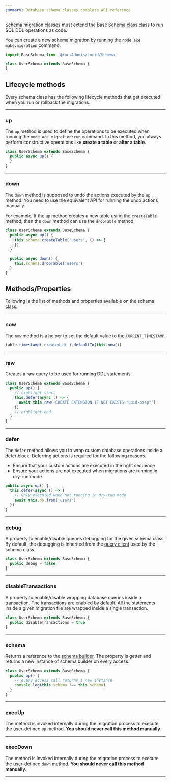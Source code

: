 ```yaml
---
summary: Database schema classes complete API reference
---
```


Schema migration classes must extend the [Base Schema class](https://github.com/adonisjs/lucid/blob/master/src/Schema/index.ts) class to run SQL DDL operations as code.

You can create a new schema migration by running the `node ace make:migration` command.

```ts
import BaseSchema from '@ioc:Adonis/Lucid/Schema'

class UserSchema extends BaseSchema {
}
```

## Lifecycle methods
Every schema class has the following lifecycle methods that get executed when you run or rollback the migrations.

---

### up
The `up` method is used to define the operations to be executed when running the `node ace migration:run` command. In this method, you always perform constructive operations like **create a table** or **alter a table**.

```ts
class UserSchema extends BaseSchema {
  public async up() {
  }
}
```

---

### down
The `down` method is supposed to undo the actions executed by the `up` method. You need to use the equivalent API for running the undo actions manually.

For example, If the `up` method creates a new table using the `createTable` method, then the `down` method can use the `dropTable` method.

```ts
class UserSchema extends BaseSchema {
  public async up() {
    this.schema.createTable('users', () => {
    })
  }

  public async down() {
    this.schema.dropTable('users')
  }
}
```

## Methods/Properties
Following is the list of methods and properties available on the schema class.

---

### now
The `now` method is a helper to set the default value to the `CURRENT_TIMESTAMP`.

```ts
table.timestamp('created_at').defaultTo(this.now())
```

---

### raw
Creates a raw query to be used for running DDL statements.

```ts
class UserSchema extends BaseSchema {
  public up() {
    // highlight-start
    this.defer(async () => {
      await this.raw('CREATE EXTENSION IF NOT EXISTS "uuid-ossp"')
    })
    // highlight-end
  }
}
```

---

### defer
The `defer` method allows you to wrap custom database operations inside a defer block. Deferring actions is required for the following reasons.

- Ensure that your custom actions are executed in the right sequence
- Ensure your actions are not executed when migrations are running in dry-run mode.

```ts
public async up() {
  this.defer(async () => {
    // Only executed when not running in dry-run mode
    await this.db.from('users')
  })
}
```

---

### debug
A property to enable/disable queries debugging for the given schema class. By default, the debugging is inherited from the [query client](./query-client.md) used by the schema class.

```ts
class UserSchema extends BaseSchema {
  public debug = false
}
```

---

### disableTransactions
A property to enable/disable wrapping database queries inside a transaction.  The transactions are enabled by default. All the statements inside a given migration file are wrapped inside a single transaction.

```ts
class UserSchema extends BaseSchema {
  public disableTransactions = true
}
```

---

### schema
Returns a reference to the [schema builder](./schema-builder.md). The property is getter and returns a new instance of schema builder on every access.

```ts
class UserSchema extends BaseSchema {
  public up() {
    // every access call returns a new instance
    console.log(this.schema !== this.schema)
  }
}
```

---

### execUp
The method is invoked internally during the migration process to execute the user-defined `up` method. **You should never call this method manually**.

---

### execDown
The method is invoked internally during the migration process to execute the user-defined `down` method. **You should never call this method manually**.

---
